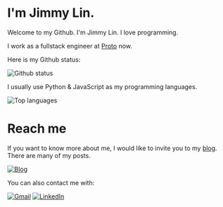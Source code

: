 # I'm Jimmy Lin.

Welcome to my Github. I'm Jimmy Lin. I love programming.

I work as a fullstack engineer at [Proto](https://www.proto.cx/) now.

Here is my Github status:

![Github status](https://github-readme-stats-git-masterrstaa-rickstaa.vercel.app/api?username=thejimmylin&count_private=true&show_icons=true&hide_title=true&icon_color=505050)

I usually use Python & JavaScript as my programming languages.

![Top languages](https://github-readme-stats-git-masterrstaa-rickstaa.vercel.app/api/top-langs?username=thejimmylin&layout=compact&title_color=404040)

# Reach me

If you want to know more about me, I would like to invite you to my [blog](https://www.jimmylin.org). There are many of my posts.

[![Blog](https://github.com/thejimmylin/jimmylin.org/blob/main/.docs/images/index.png)](https://www.jimmylin.org)

You can also contact me with:

[![Gmail](https://img.shields.io/badge/Gmail-D14836?style=for-the-badge&logo=gmail&logoColor=white)](mailto:b00502013@gmail.com)
[![LinkedIn](https://img.shields.io/badge/linkedin-%230077B5.svg?style=for-the-badge&logo=linkedin&logoColor=white)](https://www.linkedin.com/in/thejimmylin)
